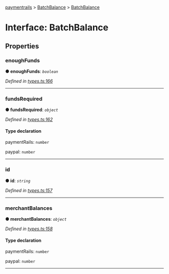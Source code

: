 [paymentrails](../README.md) > [BatchBalance](../modules/batchbalance.md) > [BatchBalance](../interfaces/batchbalance.batchbalance-1.md)



# Interface: BatchBalance


## Properties
<a id="enoughfunds"></a>

###  enoughFunds

**●  enoughFunds**:  *`boolean`* 

*Defined in [types.ts:166](https://github.com/PaymentRails/javascript-sdk/blob/9b4ee77/lib/types.ts#L166)*





___

<a id="fundsrequired"></a>

###  fundsRequired

**●  fundsRequired**:  *`object`* 

*Defined in [types.ts:162](https://github.com/PaymentRails/javascript-sdk/blob/9b4ee77/lib/types.ts#L162)*


#### Type declaration




 paymentRails: `number`






 paypal: `number`







___

<a id="id"></a>

###  id

**●  id**:  *`string`* 

*Defined in [types.ts:157](https://github.com/PaymentRails/javascript-sdk/blob/9b4ee77/lib/types.ts#L157)*





___

<a id="merchantbalances"></a>

###  merchantBalances

**●  merchantBalances**:  *`object`* 

*Defined in [types.ts:158](https://github.com/PaymentRails/javascript-sdk/blob/9b4ee77/lib/types.ts#L158)*


#### Type declaration




 paymentRails: `number`






 paypal: `number`







___


